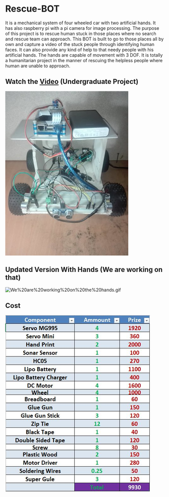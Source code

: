 # Rescue-BOT
It is a mechanical system of four wheeled car with two artificial hands. It has also raspberry pi with a pi camera for image processing. The purpose of this project is to rescue human stuck in those places where no search and rescue team can approach. This BOT is built to go to those places all by own and capture a video of the stuck people through identifying human faces. It can also provide any kind of help to that needy people with his artificial hands. The hands are capable of movement with 3 DOF. It is totally a humanitarian project in the manner of rescuing the helpless people where human are unable to approach.

## Watch the [Video][1] (Undergraduate Project)
[1]: https://youtu.be/SeunymHm4Ak

![Final.jpg](https://github.com/FarhatBuet14/Rescue-BOT/blob/master/Pics%20%26%20Videos/Final.jpg)

## Updated Version With Hands (We are working on that)

![We%20are%20working%20on%20the%20hands.gif](https://github.com/FarhatBuet14/Rescue-BOT/blob/master/New%20and%20Updated%20Version/We%20are%20working%20on%20the%20hands.gif)

## Cost

![Cost.JPG](https://github.com/FarhatBuet14/Rescue-BOT/blob/master/Pics%20%26%20Videos/Cost.JPG)